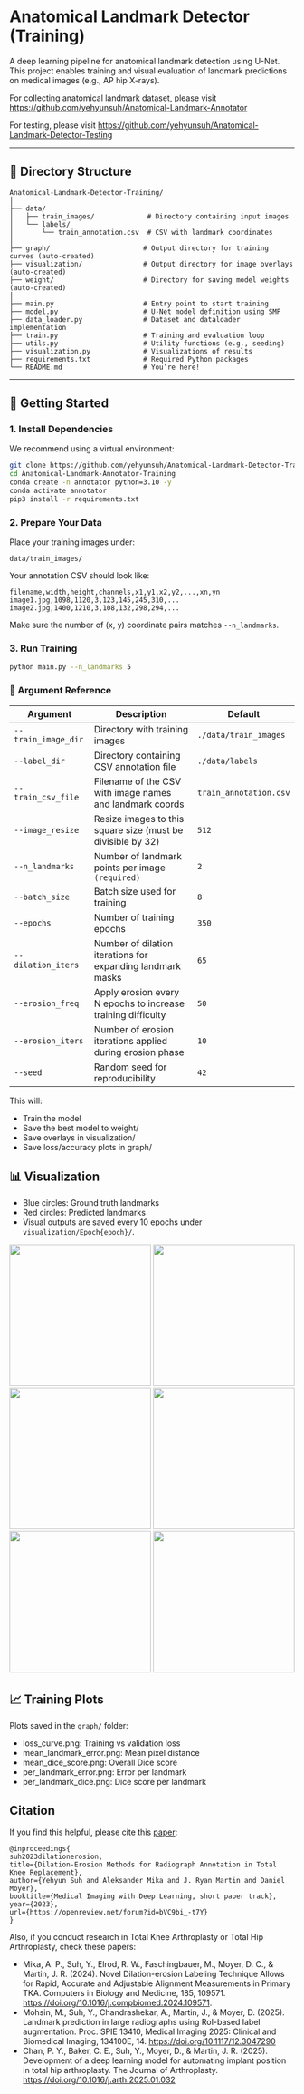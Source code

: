 # Anatomical Landmark Detector (Training)

A deep learning pipeline for anatomical landmark detection using U-Net. This project enables training and visual evaluation of landmark predictions on medical images (e.g., AP hip X-rays).

For collecting anatomical landmark dataset, please visit https://github.com/yehyunsuh/Anatomical-Landmark-Annotator 

For testing, please visit https://github.com/yehyunsuh/Anatomical-Landmark-Detector-Testing   

---

## 📂 Directory Structure
```
Anatomical-Landmark-Detector-Training/
│
├── data/
│   ├── train_images/             # Directory containing input images
│   └── labels/
│       └── train_annotation.csv  # CSV with landmark coordinates
│
├── graph/                       # Output directory for training curves (auto-created)
├── visualization/               # Output directory for image overlays (auto-created)
├── weight/                      # Directory for saving model weights (auto-created)
│
├── main.py                      # Entry point to start training
├── model.py                     # U-Net model definition using SMP
├── data_loader.py               # Dataset and dataloader implementation
├── train.py                     # Training and evaluation loop
├── utils.py                     # Utility functions (e.g., seeding)
├── visualization.py             # Visualizations of results
├── requirements.txt             # Required Python packages
└── README.md                    # You’re here!
```

---

## 🚀 Getting Started

### 1. Install Dependencies

We recommend using a virtual environment:

```bash
git clone https://github.com/yehyunsuh/Anatomical-Landmark-Detector-Training.git
cd Anatomical-Landmark-Annotator-Training
conda create -n annotator python=3.10 -y
conda activate annotator
pip3 install -r requirements.txt
```

### 2. Prepare Your Data

Place your training images under:
```
data/train_images/
```

Your annotation CSV should look like:
```
filename,width,height,channels,x1,y1,x2,y2,...,xn,yn
image1.jpg,1098,1120,3,123,145,245,310,...
image2.jpg,1400,1210,3,108,132,298,294,...
```

Make sure the number of (x, y) coordinate pairs matches `--n_landmarks`.

### 3. Run Training
```bash
python main.py --n_landmarks 5
```

### 🧩 Argument Reference

| Argument            | Description                                                   | Default                     |
|---------------------|---------------------------------------------------------------|-----------------------------|
| `--train_image_dir` | Directory with training images                                 | `./data/train_images`       |
| `--label_dir`       | Directory containing CSV annotation file                      | `./data/labels`             |
| `--train_csv_file`  | Filename of the CSV with image names and landmark coords       | `train_annotation.csv`      |
| `--image_resize`    | Resize images to this square size (must be divisible by 32)   | `512`                       |
| `--n_landmarks`     | Number of landmark points per image `(required)`                          | `2`                |
| `--batch_size`      | Batch size used for training                                  | `8`                         |
| `--epochs`          | Number of training epochs                                     | `350`                       |
| `--dilation_iters`  | Number of dilation iterations for expanding landmark masks    | `65`                        |
| `--erosion_freq`    | Apply erosion every N epochs to increase training difficulty  | `50`                        |
| `--erosion_iters`   | Number of erosion iterations applied during erosion phase     | `10`                        |
| `--seed`            | Random seed for reproducibility                               | `42`                        |

This will:   
- Train the model
- Save the best model to weight/
- Save overlays in visualization/
- Save loss/accuracy plots in graph/

## 📊 Visualization
- Blue circles: Ground truth landmarks
- Red circles: Predicted landmarks
- Visual outputs are saved every 10 epochs under `visualization/Epoch{epoch}/`.

<img src="https://github.com/user-attachments/assets/47d56ed5-637b-431a-bec5-9260d9762539" width="250" height="250">
<img src="https://github.com/user-attachments/assets/55b3c460-906d-4156-8ffe-b299c3112df0" width="250" height="250">
<img src="https://github.com/user-attachments/assets/bcadf422-0fc6-4575-b26e-dfbf0e89ba9d" width="250" height="250">
<img src="https://github.com/user-attachments/assets/a7095213-b050-4983-a929-529cddc9f507" width="250" height="250">
<img src="https://github.com/user-attachments/assets/d07d11b1-eef5-44d9-92c8-ace64199f723" width="250" height="250">
<img src="https://github.com/user-attachments/assets/e66f5dd5-d98a-4a29-b5d2-ef1235b7c983" width="250" height="250">   

## 📈 Training Plots
Plots saved in the `graph/` folder:
- loss_curve.png: Training vs validation loss
- mean_landmark_error.png: Mean pixel distance
- mean_dice_score.png: Overall Dice score
- per_landmark_error.png: Error per landmark
- per_landmark_dice.png: Dice score per landmark

## Citation
If you find this helpful, please cite this [paper](https://openreview.net/forum?id=bVC9bi_-t7Y):
```
@inproceedings{
suh2023dilationerosion,
title={Dilation-Erosion Methods for Radiograph Annotation in Total Knee Replacement},
author={Yehyun Suh and Aleksander Mika and J. Ryan Martin and Daniel Moyer},
booktitle={Medical Imaging with Deep Learning, short paper track},
year={2023},
url={https://openreview.net/forum?id=bVC9bi_-t7Y}
}
```
Also, if you conduct research in Total Knee Arthroplasty or Total Hip Arthroplasty, check these papers:
- Mika, A. P., Suh, Y., Elrod, R. W., Faschingbauer, M., Moyer, D. C., & Martin, J. R. (2024). Novel Dilation-erosion Labeling Technique Allows for Rapid, Accurate and Adjustable Alignment Measurements in Primary TKA. Computers in Biology and Medicine, 185, 109571. https://doi.org/10.1016/j.compbiomed.2024.109571.  
- Mohsin, M., Suh, Y., Chandrashekar, A., Martin, J., & Moyer, D. (2025). Landmark prediction in large radiographs using RoI-based label augmentation. Proc. SPIE 13410, Medical Imaging 2025: Clinical and Biomedical Imaging, 134100E, 14. https://doi.org/10.1117/12.3047290
- Chan, P. Y., Baker, C. E., Suh, Y., Moyer, D., & Martin, J. R. (2025). Development of a deep learning model for automating implant position in total hip arthroplasty. The Journal of Arthroplasty. https://doi.org/10.1016/j.arth.2025.01.032
